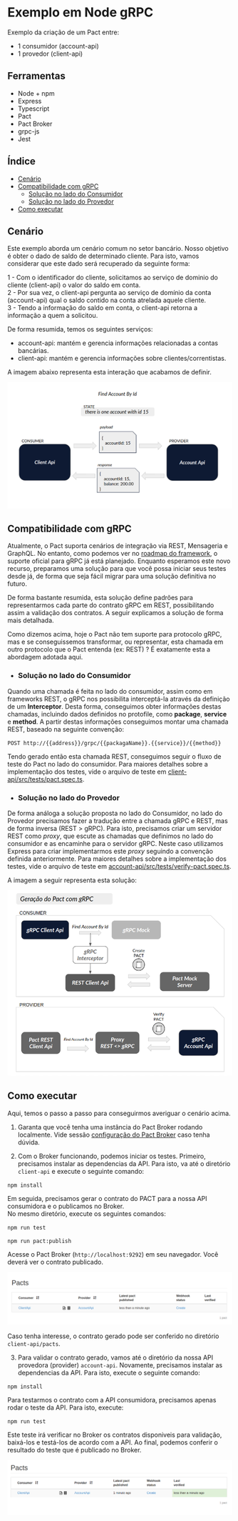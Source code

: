 # Exemplo em Node gRPC

Exemplo da criação de um Pact entre:

- 1 consumidor (account-api)
- 1 provedor (client-api)

## Ferramentas

- Node + npm
- Express
- Typescript
- Pact
- Pact Broker
- grpc-js
- Jest

## Índice

<!--ts-->

- [Cenário](#Cenário)
- [Compatibilidade com gRPC](#Compatibilidade-com-gRPC)
  - [Solução no lado do Consumidor](#Solução-no-lado-do-Consumidor)
  - [Solução no lado do Provedor](#Solução-no-lado-do-Provedor)
- [Como executar](#Como-executar)
<!--ts -->

## Cenário

Este exemplo aborda um cenário comum no setor bancário.
Nosso objetivo é obter o dado de saldo de determinado cliente.
Para isto, vamos considerar que este dado será recuperado da seguinte forma:

1 - Com o identificador do cliente, solicitamos ao serviço de dominio do cliente (client-api) o valor do saldo em conta. <br>
2 - Por sua vez, o client-api pergunta ao serviço de domínio da conta (account-api) qual o saldo contido na conta atrelada aquele cliente. <br>
3 - Tendo a informação do saldo em conta, o client-api retorna a informação a quem a solicitou.

De forma resumida, temos os seguintes serviços:

- account-api: mantém e gerencia informações relacionadas a contas bancárias.
- client-api: mantém e gerencia informações sobre clientes/correntistas.

A imagem abaixo representa esta interação que acabamos de definir.

<img src="../../../imgs/client_account_findbyid_scenario.png" alt="gRPC pact scenario"/>

## Compatibilidade com gRPC

Atualmente, o Pact suporta cenários de integração via REST, Mensageria e GraphQL.
No entanto, como podemos ver no [roadmap do framework](https://pact.canny.io/feature-requests/p/support-protobufs), o suporte oficial para gRPC já está planejado.
Enquanto esperamos este novo recurso, preparamos uma solução para que você possa iniciar seus testes desde já,
de forma que seja fácil migrar para uma solução definitiva no futuro.

De forma bastante resumida, esta solução define padrões para representarmos cada parte do contrato gRPC em REST,
possibilitando assim a validação dos contratos. A seguir explicamos a solução de forma mais detalhada.

Como dizemos acima, hoje o Pact não tem suporte para protocolo gRPC, mas e se conseguissemos
transformar, ou representar, esta chamada em outro protocolo que o Pact entenda (ex: REST) ?
É exatamente esta a abordagem adotada aqui.

- ### Solução no lado do Consumidor

Quando uma chamada é feita no lado do consumidor, assim como em frameworks REST, o gRPC nos possibilita
interceptá-la através da definição de um **Interceptor**. Desta forma, conseguimos obter informações destas chamadas, incluindo dados definidos no protofile, como **package**, **service** e **method**. A partir destas informações conseguimos
montar uma chamada REST, baseado na seguinte convenção:

```
POST http://{{address}}/grpc/{{packagaName}}.{{service}}/{{method}}
```

Tendo gerado então esta chamada REST, conseguimos seguir o fluxo de teste do Pact no lado do consumidor.
Para maiores detalhes sobre a implementação dos testes, vide o arquivo de teste em [client-api/src/tests/pact.spec.ts](./client-api/src/tests/pact.spec.ts).

- ### Solução no lado do Provedor

De forma análoga a solução proposta no lado do Consumidor, no lado do Provedor precisamos fazer a tradução entre a chamada gRPC e REST, mas de forma inversa (REST > gRPC).
Para isto, precisamos criar um servidor REST como _proxy_, que escute as chamadas que definimos no lado do consumidor e as encaminhe para o servidor gRPC.
Neste caso utilizamos Express para criar implementarmos este _proxy_ seguindo a convenção definida anteriormente.
Para maiores detalhes sobre a implementação dos testes, vide o arquivo de teste em [account-api/src/tests/verify-pact.spec.ts](./client-api/src/tests/verify-pact.spec.ts).

A imagem a seguir representa esta solução:

<img src="../../../imgs/node_pact_grpc_solution.png" alt="Node Pact gRPC solution"/>

## Como executar

Aqui, temos o passo a passo para conseguirmos averiguar o cenário acima.

1. Garanta que você tenha uma instância do Pact Broker rodando localmente.
   Vide sessão [configuração do Pact Broker](../../../README.md#config-broker) caso tenha dúvida.

2. Com o Broker funcionando, podemos iniciar os testes.
   Primeiro, precisamos instalar as dependencias da API. Para isto, va até o diretório `client-api` e execute o seguinte comando:

```shell
npm install
```

Em seguida, precisamos gerar o contrato do PACT para a nossa API consumidora e o publicamos no Broker. <br>
No mesmo diretório, execute os seguintes comandos:

```shell
npm run test
```

```shell
npm run pact:publish
```

Acesse o Pact Broker (`http://localhost:9292`) em seu navegador. Você deverá ver o contrato publicado.

<img src="../../../imgs/new-pact-contract.png" alt="new pact contract"/>

Caso tenha interesse, o contrato gerado pode ser conferido no diretório `client-api/pacts`.

3. Para validar o contrato gerado, vamos até o diretório da nossa API provedora (provider) `account-api`.
   Novamente, precisamos instalar as dependencias da API. Para isto, execute o seguinte comando:

```shell
npm install
```

Para testarmos o contrato com a API consumidora, precisamos apenas rodar o teste da API.
Para isto, execute:

```shell
npm run test
```

Este teste irá verificar no Broker os contratos disponiveis para validação, baixá-los e testá-los de acordo com a API.
Ao final, podemos conferir o resultado do teste que é publicado no Broker.

<img src="../../../imgs/validated-pact-contract.png" alt="new pact contract"/>
